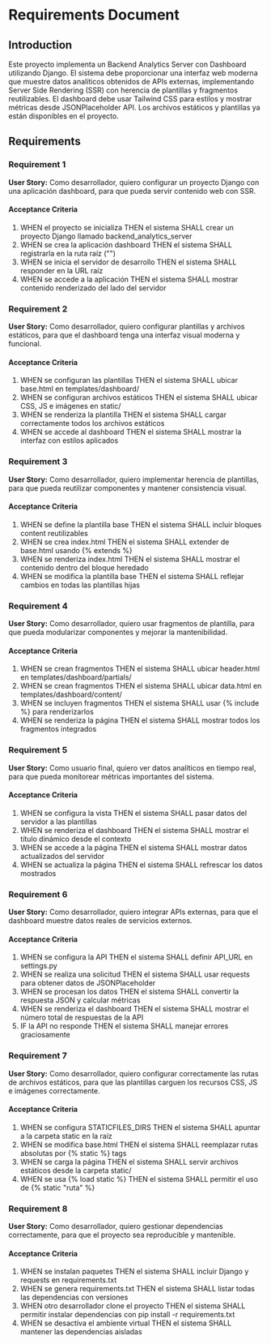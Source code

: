 # Requirements Document

## Introduction

Este proyecto implementa un Backend Analytics Server con Dashboard utilizando Django. El sistema debe proporcionar una interfaz web moderna que muestre datos analíticos obtenidos de APIs externas, implementando Server Side Rendering (SSR) con herencia de plantillas y fragmentos reutilizables. El dashboard debe usar Tailwind CSS para estilos y mostrar métricas desde JSONPlaceholder API. Los archivos estáticos y plantillas ya están disponibles en el proyecto.

## Requirements

### Requirement 1

**User Story:** Como desarrollador, quiero configurar un proyecto Django con una aplicación dashboard, para que pueda servir contenido web con SSR.

#### Acceptance Criteria

1. WHEN el proyecto se inicializa THEN el sistema SHALL crear un proyecto Django llamado backend_analytics_server
2. WHEN se crea la aplicación dashboard THEN el sistema SHALL registrarla en la ruta raíz ("")
3. WHEN se inicia el servidor de desarrollo THEN el sistema SHALL responder en la URL raíz
4. WHEN se accede a la aplicación THEN el sistema SHALL mostrar contenido renderizado del lado del servidor

### Requirement 2

**User Story:** Como desarrollador, quiero configurar plantillas y archivos estáticos, para que el dashboard tenga una interfaz visual moderna y funcional.

#### Acceptance Criteria

1. WHEN se configuran las plantillas THEN el sistema SHALL ubicar base.html en templates/dashboard/
2. WHEN se configuran archivos estáticos THEN el sistema SHALL ubicar CSS, JS e imágenes en static/
3. WHEN se renderiza la plantilla THEN el sistema SHALL cargar correctamente todos los archivos estáticos
4. WHEN se accede al dashboard THEN el sistema SHALL mostrar la interfaz con estilos aplicados

### Requirement 3

**User Story:** Como desarrollador, quiero implementar herencia de plantillas, para que pueda reutilizar componentes y mantener consistencia visual.

#### Acceptance Criteria

1. WHEN se define la plantilla base THEN el sistema SHALL incluir bloques content reutilizables
2. WHEN se crea index.html THEN el sistema SHALL extender de base.html usando {% extends %}
3. WHEN se renderiza index.html THEN el sistema SHALL mostrar el contenido dentro del bloque heredado
4. WHEN se modifica la plantilla base THEN el sistema SHALL reflejar cambios en todas las plantillas hijas

### Requirement 4

**User Story:** Como desarrollador, quiero usar fragmentos de plantilla, para que pueda modularizar componentes y mejorar la mantenibilidad.

#### Acceptance Criteria

1. WHEN se crean fragmentos THEN el sistema SHALL ubicar header.html en templates/dashboard/partials/
2. WHEN se crean fragmentos THEN el sistema SHALL ubicar data.html en templates/dashboard/content/
3. WHEN se incluyen fragmentos THEN el sistema SHALL usar {% include %} para renderizarlos
4. WHEN se renderiza la página THEN el sistema SHALL mostrar todos los fragmentos integrados

### Requirement 5

**User Story:** Como usuario final, quiero ver datos analíticos en tiempo real, para que pueda monitorear métricas importantes del sistema.

#### Acceptance Criteria

1. WHEN se configura la vista THEN el sistema SHALL pasar datos del servidor a las plantillas
2. WHEN se renderiza el dashboard THEN el sistema SHALL mostrar el título dinámico desde el contexto
3. WHEN se accede a la página THEN el sistema SHALL mostrar datos actualizados del servidor
4. WHEN se actualiza la página THEN el sistema SHALL refrescar los datos mostrados

### Requirement 6

**User Story:** Como desarrollador, quiero integrar APIs externas, para que el dashboard muestre datos reales de servicios externos.

#### Acceptance Criteria

1. WHEN se configura la API THEN el sistema SHALL definir API_URL en settings.py
2. WHEN se realiza una solicitud THEN el sistema SHALL usar requests para obtener datos de JSONPlaceholder
3. WHEN se procesan los datos THEN el sistema SHALL convertir la respuesta JSON y calcular métricas
4. WHEN se renderiza el dashboard THEN el sistema SHALL mostrar el número total de respuestas de la API
5. IF la API no responde THEN el sistema SHALL manejar errores graciosamente

### Requirement 7

**User Story:** Como desarrollador, quiero configurar correctamente las rutas de archivos estáticos, para que las plantillas carguen los recursos CSS, JS e imágenes correctamente.

#### Acceptance Criteria

1. WHEN se configura STATICFILES_DIRS THEN el sistema SHALL apuntar a la carpeta static en la raíz
2. WHEN se modifica base.html THEN el sistema SHALL reemplazar rutas absolutas por {% static %} tags
3. WHEN se carga la página THEN el sistema SHALL servir archivos estáticos desde la carpeta static/
4. WHEN se usa {% load static %} THEN el sistema SHALL permitir el uso de {% static "ruta" %}

### Requirement 8

**User Story:** Como desarrollador, quiero gestionar dependencias correctamente, para que el proyecto sea reproducible y mantenible.

#### Acceptance Criteria

1. WHEN se instalan paquetes THEN el sistema SHALL incluir Django y requests en requirements.txt
2. WHEN se genera requirements.txt THEN el sistema SHALL listar todas las dependencias con versiones
3. WHEN otro desarrollador clone el proyecto THEN el sistema SHALL permitir instalar dependencias con pip install -r requirements.txt
4. WHEN se desactiva el ambiente virtual THEN el sistema SHALL mantener las dependencias aisladas